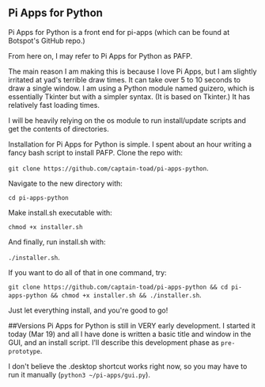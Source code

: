 ## Pi Apps for Python

Pi Apps for Python is a front end for pi-apps (which can be found at Botspot's GitHub repo.)

From here on, I may refer to Pi Apps for Python as PAFP.

The main reason I am making this is because I love Pi Apps, but I am slightly irritated at yad's terrible draw times. It can take over 5 to 10 seconds to draw a single window. I am using a Python module named guizero, which is essentially Tkinter but with a simpler syntax. (It is based on Tkinter.) It has relatively fast loading times.

I will be heavily relying on the os module to run install/update scripts and get the contents of directories.

Installation for Pi Apps for Python is simple. I spent about an hour writing a fancy bash script to install PAFP. Clone the repo with:

`git clone https://github.com/captain-toad/pi-apps-python`.

Navigate to the new directory with:

`cd pi-apps-python`

Make install.sh executable with:

`chmod +x installer.sh`

And finally, run install.sh with:

`./installer.sh`.

If you want to do all of that in one command, try:

`git clone https://github.com/captain-toad/pi-apps-python && cd pi-apps-python && chmod +x installer.sh && ./installer.sh`.

Just let everything install, and you're good to go!

##Versions
Pi Apps for Python is still in VERY early development. I started it today (Mar 19) and all I have done is written a basic title and window in the GUI, and an install script. I'll describe this development phase as `pre-prototype`.

I don't believe the .desktop shortcut works right now, so you may have to run it manually (`python3 ~/pi-apps/gui.py`).
